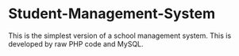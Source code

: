 # Student-Management-System
This is the simplest version of a school management system. This is developed by raw PHP code and MySQL.
